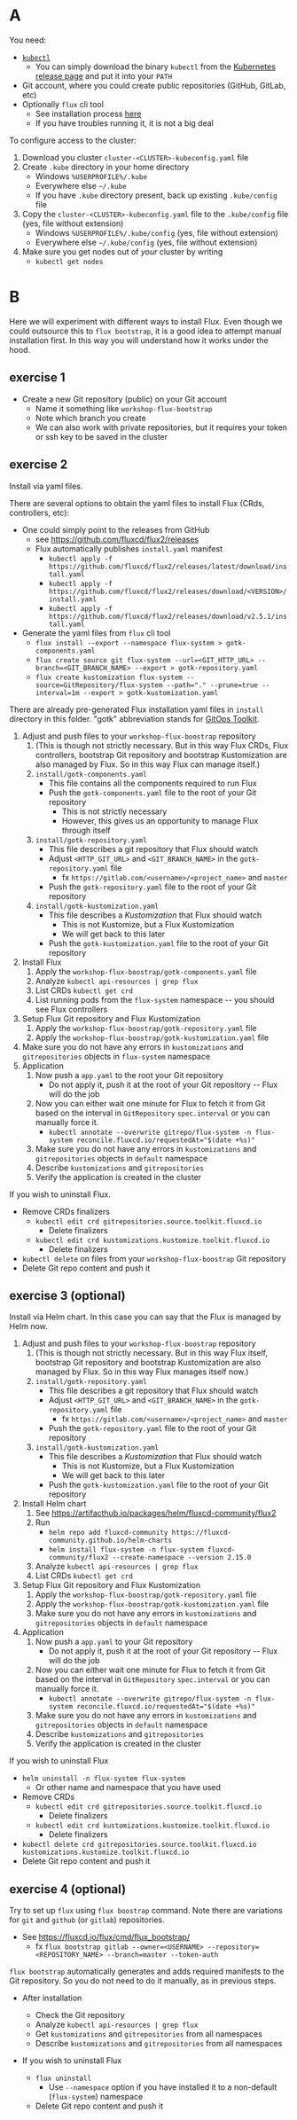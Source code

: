 # A 

You need:
* [`kubectl`](https://kubernetes.io/docs/tasks/tools/#kubectl)
  * You can simply download the binary `kubectl` from the [Kubernetes release page](https://kubernetes.io/releases/download/#binaries) and put it into your `PATH`
* Git account, where you could create public repositories (GitHub, GitLab, etc)
* Optionally `flux` cli tool
  * See installation process [here](https://fluxcd.io/flux/cmd/)
  * If you have troubles running it, it is not a big deal

To configure access to the cluster:
1. Download you cluster `cluster-<CLUSTER>-kubeconfig.yaml` file
2. Create `.kube` directory in your home directory
   * Windows `%USERPROFILE%/.kube`
   * Everywhere else `~/.kube`
   * If you have `.kube` directory present, back up existing `.kube/config` file
3. Copy the `cluster-<CLUSTER>-kubeconfig.yaml` file to the `.kube/config` file (yes, file without extension) 
   * Windows `%USERPROFILE%/.kube/config` (yes, file without extension)
   * Everywhere else `~/.kube/config` (yes, file without extension)
4. Make sure you get nodes out of _your_ cluster by writing
   * `kubectl get nodes`


# B

Here we will experiment with different ways to install Flux.
Even though we could outsource this to `flux bootstrap`, it is a good idea to attempt manual installation first.
In this way you will understand how it works under the hood.


## exercise 1
* Create a new Git repository (public) on your Git account
  * Name it something like `workshop-flux-bootstrap`
  * Note which branch you create
  * We can also work with private repositories, but it requires your token or ssh key to be saved in the cluster


## exercise 2
Install via yaml files.

There are several options to obtain the yaml files to install Flux (CRds, controllers, etc):
* One could simply point to the releases from GitHub
  * see https://github.com/fluxcd/flux2/releases
  * Flux automatically publishes `install.yaml` manifest
    * `kubectl apply -f https://github.com/fluxcd/flux2/releases/latest/download/install.yaml`
    * `kubectl apply -f https://github.com/fluxcd/flux2/releases/download/<VERSION>/install.yaml`
    * `kubectl apply -f https://github.com/fluxcd/flux2/releases/download/v2.5.1/install.yaml`
* Generate the yaml files from `flux` cli tool
  * `flux install --export --namespace flux-system > gotk-components.yaml`
  * `flux create source git flux-system --url=<GIT_HTTP_URL> --branch=<GIT_BRANCH_NAME> --export > gotk-repository.yaml`
  * `flux create kustomization flux-system --source=GitRepository/flux-system --path="." --prune=true --interval=1m --export > gotk-kustomization.yaml`

There are already pre-generated Flux installation yaml files in `install` directory in this folder.
"gotk" abbreviation stands for [GitOps Toolkit](https://fluxcd.io/flux/components/).

1. Adjust and push files to your `workshop-flux-boostrap` repository
   1. (This is though not strictly necessary. But in this way Flux CRDs, Flux controllers, bootstrap Git repository and bootstrap Kustomization are also managed by Flux. So in this way Flux can manage itself.)
   2. `install/gotk-components.yaml`
      * This file contains all the components required to run Flux
      * Push the `gotk-components.yaml` file to the root of your Git repository
        * This is not strictly necessary
        * However, this gives us an opportunity to manage Flux through itself
   3. `install/gotk-repository.yaml`
      * This file describes a git repository that Flux should watch
      * Adjust `<HTTP_GIT_URL>` and `<GIT_BRANCH_NAME>` in the `gotk-repository.yaml` file
        * fx `https://gitlab.com/<username>/<project_name>` and `master`
      * Push the `gotk-repository.yaml` file to the root of your Git repository
   4. `install/gotk-kustomization.yaml`
      * This file describes a _Kustomization_ that Flux should watch
        * This is not Kustomize, but a Flux Kustomization
        * We will get back to this later
      * Push the `gotk-kustomization.yaml` file to the root of your Git repository
2. Install Flux
   1. Apply the `workshop-flux-boostrap/gotk-components.yaml` file
   2. Analyze `kubectl api-resources | grep flux`
   3. List CRDs `kubectl get crd`
   4. List running pods from the `flux-system` namespace -- you should see Flux controllers
3. Setup Flux Git repository and Flux Kustomization
   1. Apply the `workshop-flux-boostrap/gotk-repository.yaml` file
   2. Apply the `workshop-flux-boostrap/gotk-kustomization.yaml` file
4. Make sure you do not have any errors in `kustomizations` and `gitrepositories` objects in `flux-system` namespace
5. Application
   1. Now push a `app.yaml` to the root your Git repository
      * Do not apply it, push it at the root of your Git repository -- Flux will do the job
   2. Now you can either wait one minute for Flux to fetch it from Git based on the interval in `GitRepository` `spec.interval` or you can manually force it.
      * `kubectl annotate --overwrite gitrepo/flux-system -n flux-system reconcile.fluxcd.io/requestedAt="$(date +%s)"`
   3. Make sure you do not have any errors in `kustomizations` and `gitrepositories` objects in `default` namespace
   4. Describe `kustomizations` and `gitrepositories`
   5. Verify the application is created in the cluster


If you wish to uninstall Flux.
* Remove CRDs finalizers
  * `kubectl edit crd gitrepositories.source.toolkit.fluxcd.io`
    * Delete finalizers
  * `kubectl edit crd kustomizations.kustomize.toolkit.fluxcd.io`
    * Delete finalizers
* `kubectl delete` on files from your `workshop-flux-boostrap` Git repository
* Delete Git repo content and push it


## exercise 3 (optional)
Install via Helm chart.
In this case you can say that the Flux is managed by Helm now. 

1. Adjust and push files to your `workshop-flux-boostrap` repository
   1. (This is though not strictly necessary. But in this way Flux itself, bootstrap Git repository and bootstrap Kustomization are also managed by Flux. So in this way Flux manages itself now.)
   2. `install/gotk-repository.yaml`
      * This file describes a git repository that Flux should watch
      * Adjust `<HTTP_GIT_URL>` and `<GIT_BRANCH_NAME>` in the `gotk-repository.yaml` file
        * fx `https://gitlab.com/<username>/<project_name>` and `master`
      * Push the `gotk-repository.yaml` file to the root of your Git repository
   3. `install/gotk-kustomization.yaml`
      * This file describes a _Kustomization_ that Flux should watch
        * This is not Kustomize, but a Flux Kustomization
        * We will get back to this later
      * Push the `gotk-kustomization.yaml` file to the root of your Git repository
2. Install Helm chart
   1. See https://artifacthub.io/packages/helm/fluxcd-community/flux2
   2. Run
      * `helm repo add fluxcd-community https://fluxcd-community.github.io/helm-charts`
      * `helm install flux-system -n flux-system fluxcd-community/flux2 --create-namespace --version 2.15.0`
   3. Analyze `kubectl api-resources | grep flux`
   4. List CRDs `kubectl get crd`
3. Setup Flux Git repository and Flux Kustomization
   1. Apply the `workshop-flux-boostrap/gotk-repository.yaml` file
   2. Apply the `workshop-flux-boostrap/gotk-kustomization.yaml` file
   3. Make sure you do not have any errors in `kustomizations` and `gitrepositories` objects in `default` namespace
4. Application
   1. Now push a `app.yaml` to your Git repository
      * Do not apply it, push it at the root of your Git repository -- Flux will do the job
   2. Now you can either wait one minute for Flux to fetch it from Git based on the interval in `GitRepository` `spec.interval` or you can manually force it.
      * `kubectl annotate --overwrite gitrepo/flux-system -n flux-system reconcile.fluxcd.io/requestedAt="$(date +%s)"`
   3. Make sure you do not have any errors in `kustomizations` and `gitrepositories` objects in `default` namespace
   4. Describe `kustomizations` and `gitrepositories`
   5. Verify the application is created in the cluster

If you wish to uninstall Flux
* `helm uninstall -n flux-system flux-system`
  * Or other name and namespace that you have used
* Remove CRDs
  * `kubectl edit crd gitrepositories.source.toolkit.fluxcd.io`
    * Delete finalizers
  * `kubectl edit crd kustomizations.kustomize.toolkit.fluxcd.io`
    * Delete finalizers
* `kubectl delete crd gitrepositories.source.toolkit.fluxcd.io kustomizations.kustomize.toolkit.fluxcd.io`
* Delete Git repo content and push it

## exercise 4 (optional)

Try to set up `flux` using `flux boostrap` command.
Note there are variations for `git` and `github` (or `gitlab`) repositories.

* See https://fluxcd.io/flux/cmd/flux_bootstrap/
  * fx `flux bootstrap gitlab --owner=<USERNAME> --repository=<REPOSITORY_NAME> --branch=master --token-auth`

`flux bootstrap` automatically generates and adds required manifests to the Git repository.
So you do not need to do it manually, as in previous steps.

* After installation
  * Check the Git repository
  * Analyze `kubectl api-resources | grep flux`
  * Get `kustomizations` and `gitrepositories` from all namespaces
  * Describe `kustomizations` and `gitrepositories` from all namespaces

* If you wish to uninstall Flux
  * `flux uninstall`
    * Use `--namespace` option if you have installed it to a non-default (`flux-system`) namespace
  * Delete Git repo content and push it
